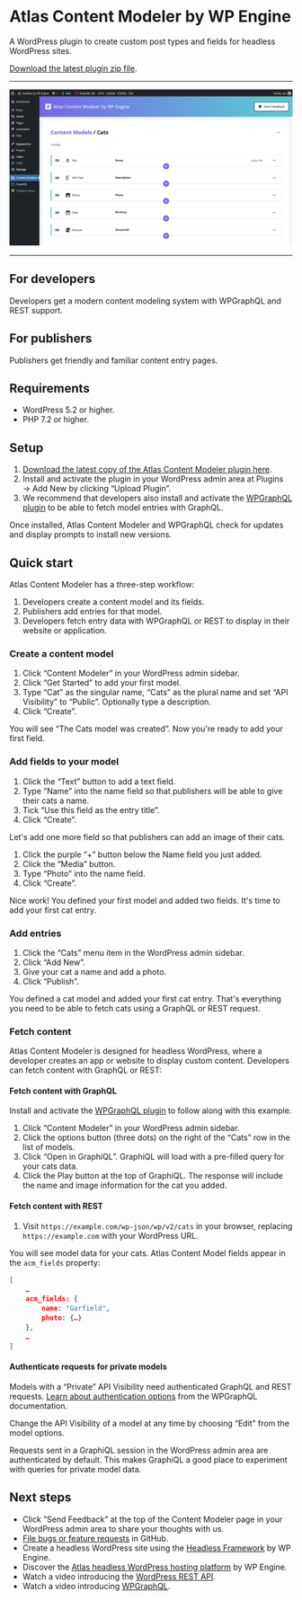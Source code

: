 # Atlas Content Modeler by WP Engine

A WordPress plugin to create custom post types and fields for headless WordPress sites.

[Download the latest plugin zip file](https://wp-product-info.wpesvc.net/v1/plugins/atlas-content-modeler?download).

---

![Screenshot showing the Atlas Content Modeler post type creation application.](docs/images/atlas-content-modeler.png)

---

## For developers

Developers get a modern content modeling system with WPGraphQL and REST support.

## For publishers

Publishers get friendly and familiar content entry pages.

## Requirements

- WordPress 5.2 or higher.
- PHP 7.2 or higher.

## Setup

1. [Download the latest copy of the Atlas Content Modeler plugin here](https://wp-product-info.wpesvc.net/v1/plugins/atlas-content-modeler?download).
2. Install and activate the plugin in your WordPress admin area at Plugins → Add New by clicking “Upload Plugin”.
3. We recommend that developers also install and activate the [WPGraphQL plugin](https://wordpress.org/plugins/wp-graphql/) to be able to fetch model entries with GraphQL.

Once installed, Atlas Content Modeler and WPGraphQL check for updates and display prompts to install new versions.

## Quick start

Atlas Content Modeler has a three-step workflow:

1. Developers create a content model and its fields.
2. Publishers add entries for that model.
3. Developers fetch entry data with WPGraphQL or REST to display in their website or application.

### Create a content model

1. Click “Content Modeler” in your WordPress admin sidebar.
2. Click “Get Started” to add your first model.
3. Type “Cat” as the singular name, “Cats” as the plural name and set “API Visibility” to “Public”. Optionally type a description.
4. Click “Create”.

You will see “The Cats model was created”. Now you're ready to add your first field.

### Add fields to your model

1. Click the “Text” button to add a text field.
2. Type “Name” into the name field so that publishers will be able to give their cats a name.
3. Tick “Use this field as the entry title”.
4. Click “Create”.

Let's add one more field so that publishers can add an image of their cats.

1. Click the purple “+” button below the Name field you just added.
2. Click the “Media” button.
3. Type “Photo” into the name field.
4. Click “Create”.

Nice work! You defined your first model and added two fields. It's time to add your first cat entry.

### Add entries

1. Click the “Cats” menu item in the WordPress admin sidebar.
2. Click “Add New”.
3. Give your cat a name and add a photo.
4. Click “Publish”.

You defined a cat model and added your first cat entry. That's everything you need to be able to fetch cats using a GraphQL or REST request.

### Fetch content

Atlas Content Modeler is designed for headless WordPress, where a developer creates an app or website to display custom content. Developers can fetch content with GraphQL or REST:

#### Fetch content with GraphQL
Install and activate the [WPGraphQL plugin](https://wordpress.org/plugins/wp-graphql/) to follow along with this example.

1. Click “Content Modeler” in your WordPress admin sidebar.
2. Click the options button (three dots) on the right of the “Cats” row in the list of models.
3. Click “Open in GraphiQL”. GraphiQL will load with a pre-filled query for your cats data.
4. Click the Play button at the top of GraphiQL. The response will include the name and image information for the cat you added.

#### Fetch content with REST
1. Visit `https://example.com/wp-json/wp/v2/cats` in your browser, replacing `https://example.com` with your WordPress URL.

You will see model data for your cats. Atlas Content Model fields appear in the `acm_fields` property:

```json
[
	…
	acm_fields: {
		name: "Garfield",
		photo: {…}
	},
	…
]
```

#### Authenticate requests for private models
Models with a “Private” API Visibility need authenticated GraphQL and REST requests. [Learn about authentication options](https://www.wpgraphql.com/docs/authentication-and-authorization/) from the WPGraphQL documentation.

Change the API Visibility of a model at any time by choosing “Edit” from the model options.

Requests sent in a GraphiQL session in the WordPress admin area are authenticated by default. This makes GraphiQL a good place to experiment with queries for private model data.

## Next steps
- Click ”Send Feedback” at the top of the Content Modeler page in your WordPress admin area to share your thoughts with us.
- [File bugs or feature requests](https://github.com/wpengine/atlas-content-modeler/issues/new/choose) in GitHub.
- Create a headless WordPress site using the [Headless Framework](https://github.com/wpengine/headless-framework) by WP Engine.
- Discover the [Atlas headless WordPress hosting platform](https://wpengine.com/atlas) by WP Engine.
- Watch a video introducing the [WordPress REST API](https://www.youtube.com/watch?v=uJf-fu3VbKw).
- Watch a video introducing [WPGraphQL](https://www.youtube.com/watch?v=N7H-a1232ow).
